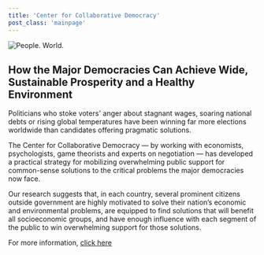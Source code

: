 ```yaml
---
title: 'Center for Collaborative Democracy'
post_class: 'mainpage'
---
```


![People. World.](/files/people-world.jpg)

## How the Major Democracies Can Achieve Wide, Sustainable Prosperity and a Healthy Environment

Politicians who stoke voters' anger about stagnant wages, soaring national debts or rising global temperatures have been winning far more elections worldwide than candidates offering pragmatic solutions.  

The Center for Collaborative Democracy — by working with economists, psychologists, game theorists and experts on negotiation — has developed a practical strategy for mobilizing overwhelming public support for common-sense solutions to the critical problems the major democracies now face.

Our research suggests that, in each country, several prominent citizens outside government are highly motivated to solve their nation’s economic and environmental problems, are equipped to find solutions that will benefit all socioeconomic groups, and have enough influence with each segment of the public to win overwhelming support for those solutions.

For more information, [click here][2]

[2]: http://www.GenuineRepresentation.org/reve
